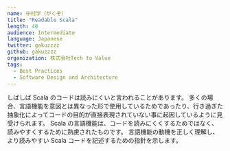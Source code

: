 ```yaml
---
name: 中村学（がくぞ）
title: "Readable Scala"
length: 40
audience: Intermediate
language: Japanese
twitter: gakuzzzz
github: gakuzzzz
organization: 株式会社Tech to Value
tags:
  - Best Practices
  - Software Design and Architecture
---
```

しばしば Scala のコードは読みにくいと言われることがあります。
多くの場合、言語機能を意図とは異なった形で使用しているためであったり、行き過ぎた抽象化によってコードの目的が直接表現されていない事に起因しているように見受けられます。
Scala の言語機能は、コードを読みにくくするためではなく、読みやすくするために熟慮されたものです。
言語機能の動機を正しく理解し、より読みやすい Scala コードを記述するための指針を示します。